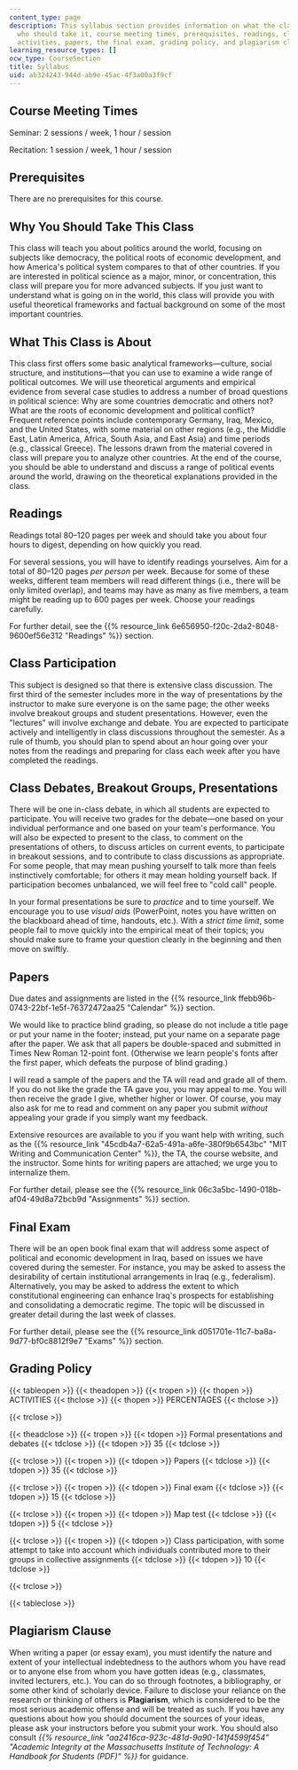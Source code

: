 ```yaml
---
content_type: page
description: This syllabus section provides information on what the class is about,
  who should take it, course meeting times, prerequisites, readings, class participation,
  activities, papers, the final exam, grading policy, and plagiarism clause.
learning_resource_types: []
ocw_type: CourseSection
title: Syllabus
uid: ab324243-944d-ab9e-45ac-4f3a00a3f9cf
---
```


Course Meeting Times
--------------------

Seminar: 2 sessions / week, 1 hour / session

Recitation: 1 session / week, 1 hour / session

Prerequisites
-------------

There are no prerequisites for this course.

Why You Should Take This Class
------------------------------

This class will teach you about politics around the world, focusing on subjects like democracy, the political roots of economic development, and how America's political system compares to that of other countries. If you are interested in political science as a major, minor, or concentration, this class will prepare you for more advanced subjects. If you just want to understand what is going on in the world, this class will provide you with useful theoretical frameworks and factual background on some of the most important countries.

What This Class is About
------------------------

This class first offers some basic analytical frameworks—culture, social structure, and institutions—that you can use to examine a wide range of political outcomes. We will use theoretical arguments and empirical evidence from several case studies to address a number of broad questions in political science: Why are some countries democratic and others not? What are the roots of economic development and political conflict? Frequent reference points include contemporary Germany, Iraq, Mexico, and the United States, with some material on other regions (e.g., the Middle East, Latin America, Africa, South Asia, and East Asia) and time periods (e.g., classical Greece). The lessons drawn from the material covered in class will prepare you to analyze other countries. At the end of the course, you should be able to understand and discuss a range of political events around the world, drawing on the theoretical explanations provided in the class.

Readings
--------

Readings total 80–120 pages per week and should take you about four hours to digest, depending on how quickly you read.

For several sessions, you will have to identify readings yourselves. Aim for a total of 80–120 pages _per person_ per week. Because for some of these weeks, different team members will read different things (i.e., there will be only limited overlap), and teams may have as many as five members, a team might be reading up to 600 pages per week. Choose your readings carefully.

For further detail, see the {{% resource_link 6e656950-f20c-2da2-8048-9600ef56e312 "Readings" %}} section.

Class Participation
-------------------

This subject is designed so that there is extensive class discussion. The first third of the semester includes more in the way of presentations by the instructor to make sure everyone is on the same page; the other weeks involve breakout groups and student presentations. However, even the "lectures" will involve exchange and debate. You are expected to participate actively and intelligently in class discussions throughout the semester. As a rule of thumb, you should plan to spend about an hour going over your notes from the readings and preparing for class each week after you have completed the readings.

Class Debates, Breakout Groups, Presentations
---------------------------------------------

There will be one in-class debate, in which all students are expected to participate. You will receive two grades for the debate—one based on your individual performance and one based on your team's performance. You will also be expected to present to the class, to comment on the presentations of others, to discuss articles on current events, to participate in breakout sessions, and to contribute to class discussions as appropriate. For some people, that may mean pushing yourself to talk more than feels instinctively comfortable; for others it may mean holding yourself back. If participation becomes unbalanced, we will feel free to "cold call" people.

In your formal presentations be sure to _practice_ and to time yourself. We encourage you to use _visual aids_ (PowerPoint, notes you have written on the blackboard ahead of time, handouts, etc.). With a _strict time limit_, some people fail to move quickly into the empirical meat of their topics; you should make sure to frame your question clearly in the beginning and then move on swiftly.

Papers
------

Due dates and assignments are listed in the {{% resource_link ffebb96b-0743-22bf-1e5f-76372472aa25 "Calendar" %}} section.

We would like to practice blind grading, so please do not include a title page or put your name in the footer; instead, put your name on a separate page after the paper. We ask that all papers be double-spaced and submitted in Times New Roman 12-point font. (Otherwise we learn people's fonts after the first paper, which defeats the purpose of blind grading.)

I will read a sample of the papers and the TA will read and grade all of them. If you do not like the grade the TA gave you, you may appeal to me. You will then receive the grade I give, whether higher or lower. Of course, you may also ask for me to read and comment on any paper you submit _without_ appealing your grade if you simply want my feedback.

Extensive resources are available to you if you want help with writing, such as the {{% resource_link "45cdb4a7-62a5-491a-a6fe-380f9b6543bc" "MIT Writing and Communication Center" %}}, the TA, the course website, and the instructor. Some hints for writing papers are attached; we urge you to internalize them.

For further detail, please see the {{% resource_link 06c3a5bc-1490-018b-af04-49d8a72bcb9d "Assignments" %}} section.

Final Exam
----------

There will be an open book final exam that will address some aspect of political and economic development in Iraq, based on issues we have covered during the semester. For instance, you may be asked to assess the desirability of certain institutional arrangements in Iraq (e.g., federalism). Alternatively, you may be asked to address the extent to which constitutional engineering can enhance Iraq's prospects for establishing and consolidating a democratic regime. The topic will be discussed in greater detail during the last week of classes.

For further detail, please see the {{% resource_link d051701e-11c7-ba8a-9d77-bf0c8812f9e7 "Exams" %}} section.

Grading Policy
--------------

{{< tableopen >}}
{{< theadopen >}}
{{< tropen >}}
{{< thopen >}}
ACTIVITIES
{{< thclose >}}
{{< thopen >}}
PERCENTAGES
{{< thclose >}}

{{< trclose >}}

{{< theadclose >}}
{{< tropen >}}
{{< tdopen >}}
Formal presentations and debates
{{< tdclose >}}
{{< tdopen >}}
35
{{< tdclose >}}

{{< trclose >}}
{{< tropen >}}
{{< tdopen >}}
Papers
{{< tdclose >}}
{{< tdopen >}}
35
{{< tdclose >}}

{{< trclose >}}
{{< tropen >}}
{{< tdopen >}}
Final exam
{{< tdclose >}}
{{< tdopen >}}
15
{{< tdclose >}}

{{< trclose >}}
{{< tropen >}}
{{< tdopen >}}
Map test
{{< tdclose >}}
{{< tdopen >}}
5
{{< tdclose >}}

{{< trclose >}}
{{< tropen >}}
{{< tdopen >}}
Class participation, with some attempt to take into account which individuals contributed more to their groups in collective assignments
{{< tdclose >}}
{{< tdopen >}}
10
{{< tdclose >}}

{{< trclose >}}

{{< tableclose >}}

Plagiarism Clause
-----------------

When writing a paper (or essay exam), you must identify the nature and extent of your intellectual indebtedness to the authors whom you have read or to anyone else from whom you have gotten ideas (e.g., classmates, invited lecturers, etc.). You can do so through footnotes, a bibliography, or some other kind of scholarly device. Failure to disclose your reliance on the research or thinking of others is **Plagiarism**, which is considered to be the most serious academic offense and will be treated as such. If you have any questions about how you should document the sources of your ideas, please ask your instructors before you submit your work. You should also consult _{{% resource_link "aa2416ca-923c-481d-9a90-141f4599f454" "Academic Integrity at the Massachusetts Institute of Technology: A Handbook for Students (PDF)" %}}_ for guidance.